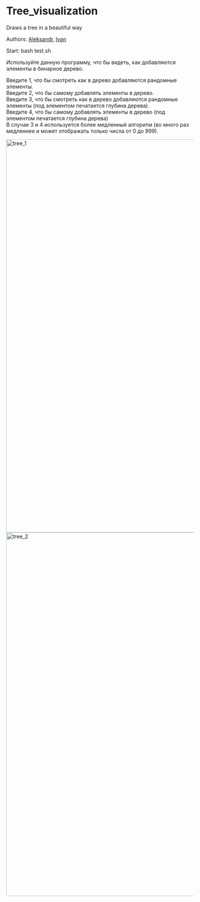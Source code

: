 # Tree_visualization
Draws a tree in a beautiful way

Authors: [Aleksandr](https://github.com/GigantaMother), [
Ivan](https://github.com/IrenaMora)

Start: bash test.sh         

Используйте данную программу, что бы видеть, как добавляются элементы в бинарное дерево.

Введите 1, что бы смотреть как в дерево добавляются рандомные элементы. <br/>
Введите 2, что бы самому добавлять элементы в дерево. <br/>
Введите 3, что бы смотреть как в дерево добавляются рандомные элементы (под элементом печатается глубина дерева). <br/>
Введите 4, что бы самому добавлять элементы в дерево (под элементом печатается глубина дерева) <br/>
В случае 3 и 4 используется более медленный алгоритм (во много раз медленнее и может отображать только числа от 0 до 999). <br/>

<img width="1053" alt="tree_1" src="https://user-images.githubusercontent.com/70471514/137760420-ee22f212-512a-4598-922c-4962822fbbd9.png">

<img width="974" alt="tree_2" src="https://user-images.githubusercontent.com/70471514/137760430-99ad8862-1ce5-4460-a648-2125ddf144cf.png">
